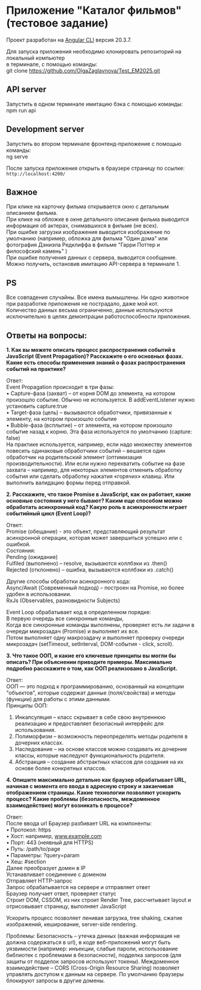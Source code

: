 # Приложение "Каталог фильмов" (тестовое задание)

Проект разработан на [Angular CLI](https://github.com/angular/angular-cli) версия 20.3.7.<br>

Для запуска приложения необходимо клонировать репозиторий на локальный компьютер<br>
в терминале, с помощью команды:<br>
git clone https://github.com/OlgaZaglavnova/Test_EM2025.git

## API server
Запустить в одном терминале имитацию бэка с помощью команды:<br>
npm run api

## Development server

Запустить во втором терминале фронтенд-приложение с помощью команды:<br>
ng serve

После запуска приложения открыть в браузере страницу по ссылке:<br>
 `http://localhost:4200/`

 ## Важное
 При клике на карточку фильма открывается окно с детальным описанием фильма.<br>
 При клике на обложке в окне детального описания фильма выводится информация об актерах, снимавшихся в фильме (не всех).<br>
 При ошибке загрузки изображения выводится изображение по умолчанию (например, обложка для фильма "Один дома" или фотография Дэниэла Редклиффа в фильме "Гарри Поттер и философский камень" )<br>
 При ошибке получения данных с сервера, выводится сообщение. Можно получить, остановив имитацию API-сервера в терминале 1. <br>

 ## PS
 Все совпадения случайны. Все имена вымышлены. Ни одно животное при разработке приложения не пострадало, даже мой кот.<br>
 Количество данных весьма ограниченно, данные используются исключительно в целях демонтрации работоспособности приложения.

## Ответы на вопросы:
<b>1. Как вы можете описать процесс распространения событий в JavaScript (Event Propagation)? Расскажите о его основных фазах.
Какие есть способы применения знаний о фазах распространения событий на практике?</b>

Ответ: <br>
Event Propagation происходит в три фазы: <br>
•	Capture-фаза (захват) – от корня DOM до элемента, на котором произошло событие. Обычно не используется. В addEventListener нужно установить capture:true<br>
•	Target-фаза (цель) – вызываются обработчики, привязанные к элементу, на котором произошло событие<br>
•	Bubble-фаза (всплытие) – от элемента, на котором произошло событие назад к корню. Эта фаза используется по умолчанию (capture: false)<br>
На практике используется, например, если надо множеству элементов повесить одинаковые обработчики событий – вешается один обработчик на родительский элемент (оптимизация производительности). Или если нужно перехватить событие на фазе захвата – например, для некоторых элементов отменить обработку события или сделать обработку нажатия «горячих» клавиш. Или выполнить валидацию формы перед отправкой.

<b>2. Расскажите, что такое Promise в JavaScript, как он работает, какие основные состояния у него бывают? Каким еще способом можно обработать асинхронный код? Какую роль в асинхронности играет событийный цикл (Event Loop)?</b>

Ответ:<br>
Promise (обещание) - это объект, представляющий результат асинхронной операции, которая может завершиться успешно или с ошибкой.<br>
Состояния:<br>
Pending (ожидание)<br>
Fulfiled (выполнено) – resolve, вызываются коллбэки из .then()<br>
Rejected (отклонено) – ошибка, вызываются коллбэки из .catch()<br>

Другие способы обработки асинхронного кода:<br>
Async/Await (Современный подход) – построен на Promise, но более удобен в использовании.<br>
RxJs (Observables, разновидности Subjects)<br>

Event Loop обрабатывает код в определенном порядке:<br>
В первую очередь все синхронные команды,<br>
Когда все синхронные команды выполнены, проверяет есть ли задачи в очереди микрозадач (Promise) и выполняет их все.<br>
Потом выполняет одну макрозадачу и выполняет проверку очереди микрозадач (setTimeout, setInterval, DOM-события - click, scroll).

<b>3. Что такое ООП, и какие его ключевые принципы вы могли бы описать? При объяснении приводите примеры. Максимально подробно расскажите о том, как ООП реализовано в JavaScript.</b>

Ответ:<br>
ООП — это подход к программированию, основанный на концепции "объектов", которые содержат данные (поля/свойства) и методы (функции) для работы с этими данными.<br>
Принципы ООП:<br>
1)	Инкапсуляция – класс скрывает в себе свою внутреннюю реализацию и предоставляет безопасный интерфейс для использования.<br>
2)	Полиморфизм – возможность переопределять методы родителя в дочерних классах.<br>
3)	Наследование – на основе классов  можно создавать их дочерние классы, которые наследуют функциональность родителя.<br>
4)	Абстракция – создание абстрактных классов для создания на их основе более конкретных классов.<br>

<b>4. Опишите максимально детально как браузер обрабатывает URL, начиная с момента его ввода в адресную строку и заканчивая отображением страницы. Какие технологии позволяют ускорить процесс? Какие проблемы (безопасность, междоменное взаимодействие) могут возникать в процессе?</b>

Ответ:<br>
После ввода url Браузер разбивает URL на компоненты:<br>
•	Протокол: https<br>
•	Хост: например, www.example.com<br>
•	Порт: 443 (неявный для HTTPS)<br>
•	Путь: /path/to/page<br>
•	Параметры: ?query=param<br>
•	Хеш: #section<br>
Далее преобразует домен в IP<br>
Устанавливает соединение с доменом <br>
Отправляет HTTP-запрос<br>
Запрос обрабатывается на сервере и отправляет ответ<br>
Браузер получает ответ, проверяет статус<br>
Строит DOM, CSSOM, из них строит Render Tree, рассчитывает layout и отрисовывает страницу, выполняет JavaScript<br>

Ускорить процесс позволяет ленивая загрузка, tree shaking, сжатие изображений, кеширование, server-side rendering.<br>

Проблемы:
Безопасность – утечка данных (важная информация не должна содержаться в url), в коде веб-приложений могут быть уязвимости (например: инъекции, слабые пароли, использование библиотек с проблемами в безопасности), подделка запросов (для защиты от подделок запросов используют токены).
Междоменное взаимодействие – CORS (Cross-Origin Resource Sharing) позволяет управлять доступом к данным на сервере. По умолчанию браузеры блокируют запросы в другие домены.
